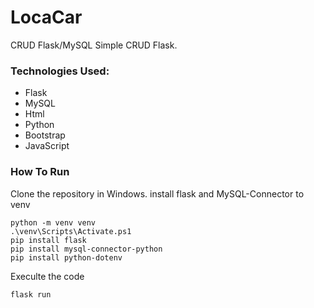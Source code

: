 # LocaCar
 CRUD Flask/MySQL
Simple CRUD Flask.

### Technologies Used:

- Flask
- MySQL
- Html
- Python
- Bootstrap
- JavaScript

### How To Run

Clone the repository in Windows.
install flask and MySQL-Connector to venv
```
python -m venv venv
.\venv\Scripts\Activate.ps1
pip install flask
pip install mysql-connector-python
pip install python-dotenv
```
Execulte the code 
```
flask run
```
